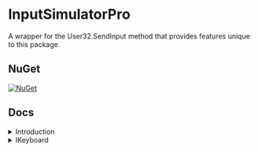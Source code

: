 # InputSimulatorPro

A wrapper for the User32.SendInput method that provides features unique to this package.

## NuGet

[![NuGet](https://img.shields.io/nuget/dt/InputSimulatorPro.svg?style=flat&label=InputSimulatorPro&logo=nuget&color=#6A994E)](https://www.nuget.org/packages/InputSimulatorPro/)

## Docs

<details>
  <summary>Introduction</summary>
  
  The main class of this package is `InputSimulator`. It holds references to `IKeyboard`,`IMouse`,`IDebugger` and `IKeyStateGrabber`. Those hold the main features of the package.
</details>

<details>
  <summary>IKeyboard</summary>
  
  `IKeyboard` (or int the `InputSimulator`-class a `Keyboard`-instance) holds methods for keyboard related input simulations;

  __KeyDown:__
  ```
  public void KeyDown(VirtualKeyShort keyShort)
  ```
  Takes in a `VirtualKeyShort` representing the key you want to simulate the KeyDown input for.

  __KeyUp:__
  ```
  public void KeyUp(VirtualKeyShort keyShort)
  ```
  Takes in a `VirtualKeyShort` representing the key you want to simulate the KeyDown input for.

  __KeyPress__
  ```
  public void KeyPress(VirtualKeyShort keyShort)
  ```
  Takes in a `VirtualKeyShort` reporesenting the key you want to simulate a keypress (down and up input) for.
  __TextEntry__
  ```
  public void TextEntry(string text)
  ```
  Takes in a `string` representing the Text you want to enter. The method simulates the KeyDown and KeyUp input for every char in the string and mapps it to the `VirtualKeyCode`. 

  __SimultaneousKeyPress__
  ```
  public void SimultaneousKeyPress(VirtualKeyShort[] keyShorts)
  ```
  Takes in an array of `VirtualKeyShort` representing the keys you want to simulate a keypress for at the same time. This can be used to simulate inputs that use the CTRL-key as a modifyer key.
</details>
